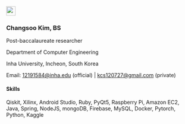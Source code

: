 # <img src="https://media.giphy.com/media/hvRJCLFzcasrR4ia7z/giphy.gif" width="25px">

### Changsoo Kim, BS
Post-baccalaureate researcher

Department of Computer Engineering

Inha University, Incheon, South Korea

Email: 12191584@inha.edu (official) |  kcs120727@gmail.com (private)


#### Skills
Qiskit, Xilinx, Android Studio, Ruby, PyQt5, Raspberry Pi, Amazon EC2, Java, Spring, NodeJS, mongoDB, Firebase, MySQL, Docker, Pytorch, Python, Kaggle

